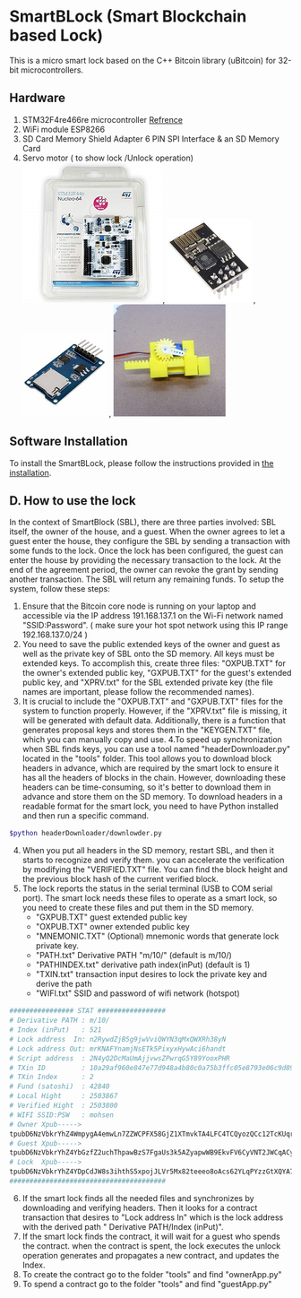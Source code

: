 # SmartBLock (Smart Blockchain based Lock)

This is a micro smart lock based on the C++ Bitcoin library (uBitcoin) for 32-bit microcontrollers. 

## Hardware
1. STM32F4re466re microcontroller [Refrence](https://www.st.com/en/evaluation-tools/nucleo-f446re.html)  
2. WiFi module ESP8266 
3. SD Card Memory Shield Adapter 6 PIN SPI Interface & an SD Memory Card
4. Servo motor ( to show lock /Unlock operation) </br>
![image](images/stm32F466re.jpg), ![image](images/ESP-01(ESP8266).jpg) , ![image](images/SD_Memory_Modul.jpg) , ![image](images/Servo.jpg) 

## Software Installation

To install the SmartBLock, please follow the instructions  provided in [the installation](docs/Installation.md).


 ## D. How to use the lock
In the context of SmartBlock (SBL), there are three parties involved: SBL itself, the owner of the house, and a guest. When the owner agrees to let a guest enter the house, they configure the SBL by sending a transaction with some funds to the lock. Once the lock has been configured, the guest can enter the house by providing the necessary transaction to the lock. At the end of the agreement period, the owner can revoke the grant by sending another transaction. The SBL will return any remaining funds. To setup the system, follow these steps:

1. Ensure that the Bitcoin core node is running on your laptop and accessible via the IP address 191.168.137.1 on the Wi-Fi network named "SSID:Password". ( make sure your hot spot network using this IP range 192.168.137.0/24 )
2. You need to save the public extended keys of the owner and guest as well as the private key of SBL onto the SD memory. All keys must be extended keys. To accomplish this, create three files: "OXPUB.TXT" for the owner's extended public key, "GXPUB.TXT" for the guest's extended public key, and "XPRV.txt" for the SBL extended private key (the file names are important, please follow the recommended names).
3. It is crucial to include the "OXPUB.TXT" and "GXPUB.TXT" files for the system to function properly. However, if the "XPRV.txt" file is missing, it will be generated with default data. Additionally, there is a function that generates proposal keys and stores them in the "KEYGEN.TXT" file, which you can manually copy and use.
4.To speed up synchronization when SBL finds keys, you can use a tool named "headerDownloader.py" located in the "tools" folder. This tool allows you to download block headers in advance, which are required by the smart lock to ensure it has all the headers of blocks in the chain. However, downloading these headers can be time-consuming, so it's better to download them in advance and store them on the SD memory. To download headers in a readable format for the smart lock, you need to have Python installed and then run a specific command. 
```sh
$python headerDownloader/downlowder.py
```
4. When you put all headers in the SD memory, restart SBL, and then it starts to recognize and verify them. you can accelerate the verification by modifying the "VERIFIED.TXT" file. You can find the block height and the previous block hash of the current verified block.
5. The lock reports the status in the serial terminal (USB to COM serial port). The smart lock needs these files to operate as a smart lock, so you need to create these files and put them in the SD memory.
   - "GXPUB.TXT" guest extended public key
   - "OXPUB.TXT" owner extended public key
   - "MNEMONIC.TXT" (Optional) mnemonic words that generate lock private key.
   - "PATH.txt" Derivative PATH "m/10/" (default is m/10/)
   - "PATHINDEX.txt" derivative path index(inPut) (default is 1)
   - "TXIN.txt" transaction input desires to lock the private key and derive the path
   - "WIFI.txt" SSID and password of wifi network (hotspot)
```sh
################ STAT #################
# Derivative PATH : m/10/
# Index (inPut)   : 521
# Lock address  In: n2RywdZjB5g9jwVviQWYN3qMxQWXRh38yN
# Lock address Out: mrKNAFYnamjNsETk5PixyxHywAci6handt
# Script address  : 2N4yQ2DcMaUmAjjvwsZPwrqG5Y89YooxPHR
# TXin ID         : 10a29af960e847e77d948a4b80c0a75b3ffc05e8793e06c9d8948d83bac4085f
# TXin Index      : 2
# Fund (satoshi)  : 42840
# Local Hight     : 2503867
# Verified Hight  : 2503800
# WIFI SSID:PSW   : mohsen
# Owner Xpub----->
tpubD6NzVbkrYhZ4WmpygA4emwLn7ZZWCPFX58GjZ1XTmvkTA4LFC4TCQyozQCc12TcKUqrS83sp5KyNBkyxmrPM68SCx7dgfsBwD7QSt1U9LAT
# Guest Xpub----->
tpubD6NzVbkrYhZ4YbGzfZ2uchThpawBzS7FgaUs3k5AZyapwWB9EkvFV6CyVNT2JWCqACyhWDiHfdityAZajDoQmh9uEPakg1LPV5TXvbpaZFs
# Lock  Xpub----->
tpubD6NzVbkrYhZ4YDpCdJW8s3ihthS5xpojJLVr5Mx82teeeo8oAcs62YLqPYzzGtXQYA7CTNgsV58mxD9R2zkHePtKVTj1cMaBXR1UbHXAdXt
#######################################
```
6. If the smart lock finds all the needed files and synchronizes by downloading and verifying headers. Then it looks for a contract transaction that desires to "Lock address In" which is the lock address with the derived path " Derivative PATH/Index (inPut)".
7. If the smart lock finds the contract, it will wait for a guest who spends the contract. when the contract is spent, the lock executes the unlock operation generates and propagates a new contract, and updates the Index.
8. To create the contract go to the folder "tools" and find "ownerApp.py"
9. To spend a contract go to the folder "tools" and find "guestApp.py"
   



